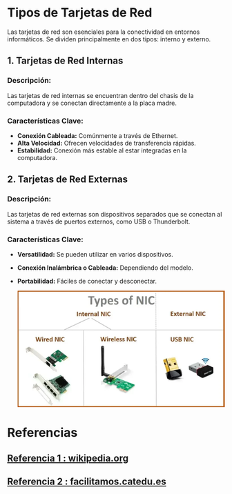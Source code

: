 # Tipos de Tarjetas de Red

Las tarjetas de red son esenciales para la conectividad en entornos informáticos. Se dividen principalmente en dos tipos: interno y externo.

## 1. Tarjetas de Red Internas

### Descripción:
Las tarjetas de red internas se encuentran dentro del chasis de la computadora y se conectan directamente a la placa madre.

### Características Clave:
- **Conexión Cableada:** Comúnmente a través de Ethernet.
- **Alta Velocidad:** Ofrecen velocidades de transferencia rápidas.
- **Estabilidad:** Conexión más estable al estar integradas en la computadora.

## 2. Tarjetas de Red Externas

### Descripción:
Las tarjetas de red externas son dispositivos separados que se conectan al sistema a través de puertos externos, como USB o Thunderbolt.

### Características Clave:
- **Versatilidad:** Se pueden utilizar en varios dispositivos.
- **Conexión Inalámbrica o Cableada:** Dependiendo del modelo.
- **Portabilidad:** Fáciles de conectar y desconectar.

  <img src="/img/tipos.webp" alt="logo" width="900px"></img>





# Referencias
## [Referencia 1 : wikipedia.org](https://en.wikipedia.org/wiki/Occupational_hazard)
## [Referencia 2 : facilitamos.catedu.es](https://facilitamos.catedu.es/previo/fpinformatica/INFOR_U2_1_riesgo_laboral_y_medio_ambienteZIP/wiki_sobre_los_riesgos_laborables_y_las_medidas_preventivas.html)




